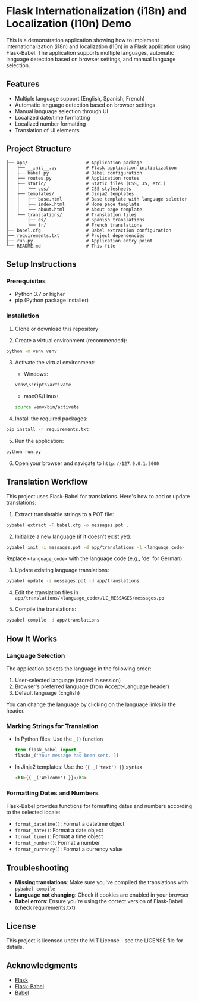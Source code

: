 # Flask Internationalization (i18n) and Localization (l10n) Demo

This is a demonstration application showing how to implement internationalization (i18n) and localization (l10n) in a Flask application using Flask-Babel. The application supports multiple languages, automatic language detection based on browser settings, and manual language selection.

## Features

- Multiple language support (English, Spanish, French)
- Automatic language detection based on browser settings
- Manual language selection through UI
- Localized date/time formatting
- Localized number formatting
- Translation of UI elements

## Project Structure

```
├── app/                      # Application package
│   ├── __init__.py           # Flask application initialization
│   ├── babel.py              # Babel configuration
│   ├── routes.py             # Application routes
│   ├── static/               # Static files (CSS, JS, etc.)
│   │   └── css/              # CSS stylesheets
│   ├── templates/            # Jinja2 templates
│   │   ├── base.html         # Base template with language selector
│   │   ├── index.html        # Home page template
│   │   └── about.html        # About page template
│   └── translations/         # Translation files
│       ├── es/               # Spanish translations
│       └── fr/               # French translations
├── babel.cfg                 # Babel extraction configuration
├── requirements.txt          # Project dependencies
├── run.py                    # Application entry point
└── README.md                 # This file
```

## Setup Instructions

### Prerequisites

- Python 3.7 or higher
- pip (Python package installer)

### Installation

1. Clone or download this repository

2. Create a virtual environment (recommended):

```bash
python -m venv venv
```

3. Activate the virtual environment:

   - Windows:
   ```bash
   venv\Scripts\activate
   ```

   - macOS/Linux:
   ```bash
   source venv/bin/activate
   ```

4. Install the required packages:

```bash
pip install -r requirements.txt
```

5. Run the application:

```bash
python run.py
```

6. Open your browser and navigate to `http://127.0.0.1:5000`

## Translation Workflow

This project uses Flask-Babel for translations. Here's how to add or update translations:

1. Extract translatable strings to a POT file:

```bash
pybabel extract -F babel.cfg -o messages.pot .
```

2. Initialize a new language (if it doesn't exist yet):

```bash
pybabel init -i messages.pot -d app/translations -l <language_code>
```

Replace `<language_code>` with the language code (e.g., 'de' for German).

3. Update existing language translations:

```bash
pybabel update -i messages.pot -d app/translations
```

4. Edit the translation files in `app/translations/<language_code>/LC_MESSAGES/messages.po`

5. Compile the translations:

```bash
pybabel compile -d app/translations
```

## How It Works

### Language Selection

The application selects the language in the following order:

1. User-selected language (stored in session)
2. Browser's preferred language (from Accept-Language header)
3. Default language (English)

You can change the language by clicking on the language links in the header.

### Marking Strings for Translation

- In Python files: Use the `_()` function
  ```python
  from flask_babel import _
  flash(_('Your message has been sent.'))
  ```

- In Jinja2 templates: Use the `{{ _('text') }}` syntax
  ```html
  <h1>{{ _('Welcome') }}</h1>
  ```

### Formatting Dates and Numbers

Flask-Babel provides functions for formatting dates and numbers according to the selected locale:

- `format_datetime()`: Format a datetime object
- `format_date()`: Format a date object
- `format_time()`: Format a time object
- `format_number()`: Format a number
- `format_currency()`: Format a currency value

## Troubleshooting

- **Missing translations**: Make sure you've compiled the translations with `pybabel compile`
- **Language not changing**: Check if cookies are enabled in your browser
- **Babel errors**: Ensure you're using the correct version of Flask-Babel (check requirements.txt)

## License

This project is licensed under the MIT License - see the LICENSE file for details.

## Acknowledgments

- [Flask](https://flask.palletsprojects.com/)
- [Flask-Babel](https://python-babel.github.io/flask-babel/)
- [Babel](https://babel.pocoo.org/)